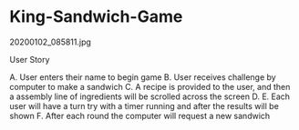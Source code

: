 # King-Sandwich-Game

20200102_085811.jpg

User Story

A. User enters their name to begin game
B. User receives challenge by computer to make a sandwich 
C. A recipe is provided to the user, and then a assembly line of ingredients will be scrolled across the screen
D. 
E. Each user will have a turn try with a timer running and after the results will be shown
F. After each round the computer will request a new sandwich
